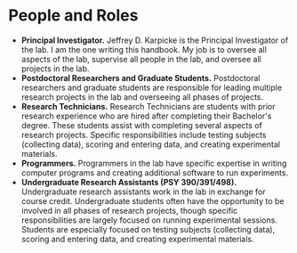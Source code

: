# People and Roles

* **Principal Investigator.** Jeffrey D. Karpicke is the Principal Investigator of the lab. I am the one writing this handbook. My job is to oversee all aspects of the lab, supervise all people in the lab, and oversee all projects in the lab. 
* **Postdoctoral Researchers and Graduate Students.** Postdoctoral researchers and graduate students are responsible for leading multiple research projects in the lab and overseeing all phases of projects.  
* **Research Technicians.** Research Technicians are students with prior research experience who are hired after completing their Bachelor's degree. These students assist with completing several aspects of research projects. Specific responsibilities include testing subjects (collecting data), scoring and entering data, and creating experimental materials.
* **Programmers.** Programmers in the lab have specific expertise in writing computer programs and creating additional software to run experiments. 
* **Undergraduate Research Assistants (PSY 390/391/498).** Undergraduate research assistants work in the lab in exchange for course credit. Undergraduate students often have the opportunity to be involved in all phases of research projects, though specific responsibilities are largely focused on running experimental sessions. Students are especially focused on testing subjects (collecting data), scoring and entering data, and creating experimental materials.
